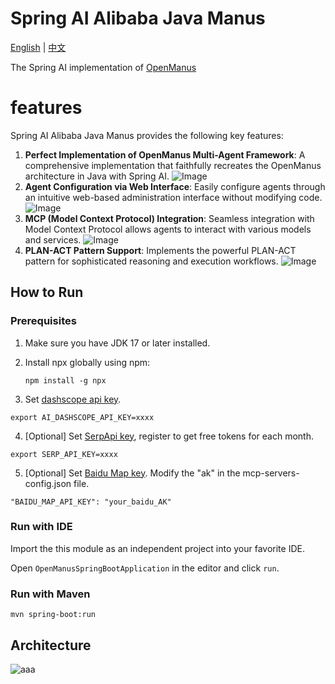 # Spring AI Alibaba Java Manus

[English](./README.md) | [中文](./README-zh.md)

The Spring AI implementation of <a href="https://github.com/mannaandpoem/OpenManus/" target="_blank">OpenManus</a>

# features 

Spring AI Alibaba Java Manus provides the following key features:

1. **Perfect Implementation of OpenManus Multi-Agent Framework**: A comprehensive implementation that faithfully recreates the OpenManus architecture in Java with Spring AI.
![Image](https://github.com/user-attachments/assets/f27b763e-9c68-44e0-a57d-4f31d04c0200)
2. **Agent Configuration via Web Interface**: Easily configure agents through an intuitive web-based administration interface without modifying code.
![Image](https://github.com/user-attachments/assets/96d5902a-f741-4e82-9007-136cf4c56bb0)
3. **MCP (Model Context Protocol) Integration**: Seamless integration with Model Context Protocol allows agents to interact with various models and services.
![Image](https://github.com/user-attachments/assets/df24679a-77f1-4e66-a15f-5e0fadcffacf)
4. **PLAN-ACT Pattern Support**: Implements the powerful PLAN-ACT pattern for sophisticated reasoning and execution workflows.
![Image](https://github.com/user-attachments/assets/d00fc59d-3f10-4163-a548-784eb21f77d6)

## How to Run

### Prerequisites

1. Make sure you have JDK 17 or later installed.
2. Install npx globally using npm:

   ```shell
   npm install -g npx
   ```

3. Set <a href="https://help.aliyun.com/zh/model-studio/getting-started/first-api-call-to-qwen" target="_blank">dashscope api key</a>.

 ```shell
 export AI_DASHSCOPE_API_KEY=xxxx
 ```

4. [Optional] Set <a href="https://serpapi.com/users/sign_in" target="_blank">SerpApi key</a>, register to get free tokens for each month.

 ```shell
 export SERP_API_KEY=xxxx
 ```

5. [Optional] Set <a href="https://lbsyun.baidu.com/apiconsole/key" target="_blank">Baidu Map key</a>. Modify the "ak" in the mcp-servers-config.json file.

 ```shell
 "BAIDU_MAP_API_KEY": "your_baidu_AK"
 ```

### Run with IDE

Import the this module as an independent project into your favorite IDE.

Open `OpenManusSpringBootApplication` in the editor and click `run`.

### Run with Maven

```shell
mvn spring-boot:run
```

## Architecture

![aaa](https://github.com/user-attachments/assets/4ad14a72-667b-456e-85c1-b05eef8fd414)
